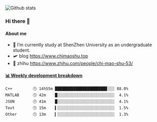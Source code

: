 ![Github stats](https://github-readme-stats.vercel.app/api?username=chimaoshu&show_icons=true&theme=cobalt)

### Hi there 👋

#### About me

- 🏫 I’m currently study at ShenZhen University as an undergraduate student.
- 🛩️ blog  https://www.chimaoshu.top
- 🎯 zhihu https://www.zhihu.com/people/chi-mao-shu-53/

<!-- waka-box start -->
#### <a href="https://gist.github.com/e235103f6d3ace58395a9ff863c34467" target="_blank">📊 Weekly development breakdown</a>
```text
C++         🕓 14h55m ██████████████████████▊░░░ 88.0%
MATLAB      🕓 42m    █░░░░░░░░░░░░░░░░░░░░░░░░░  4.1%
JSON        🕓 41m    █░░░░░░░░░░░░░░░░░░░░░░░░░  4.1%
Text        🕓 15m    ▍░░░░░░░░░░░░░░░░░░░░░░░░░  1.5%
Other       🕓 13m    ▎░░░░░░░░░░░░░░░░░░░░░░░░░  1.3%
```
<!-- Powered by https://github.com/YouEclipse/waka-box-go . -->
<!-- waka-box end -->
